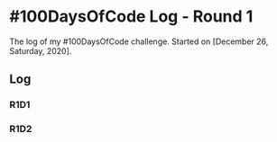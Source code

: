 # #100DaysOfCode Log - Round 1

The log of my #100DaysOfCode challenge. Started on [December 26, Saturday, 2020].

## Log

### R1D1 

### R1D2
